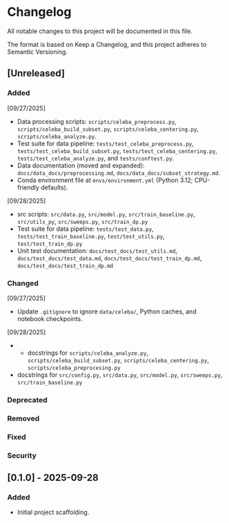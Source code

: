 # Changelog

All notable changes to this project will be documented in this file.

The format is based on Keep a Changelog, and this project adheres to Semantic Versioning.

## [Unreleased]

### Added
[09/27/2025]
- Data processing scripts: `scripts/celeba_preprocess.py`, `scripts/celeba_build_subset.py`, `scripts/celeba_centering.py`, `scripts/celeba_analyze.py`.
- Test suite for data pipeline: `tests/test_celeba_preprocess.py`, `tests/test_celeba_build_subset.py`, `tests/test_celeba_centering.py`, `tests/test_celeba_analyze.py`, and `tests/conftest.py`.
- Data documentation (moved and expanded): `docs/data_docs/preprocessing.md`, `docs/data_docs/subset_strategy.md`.
- Conda environment file at `envs/environment.yml` (Python 3.12; CPU-friendly defaults).


[09/28/2025]
- src scripts: `src/data.py`, `src/model.py`, `src/train_baseline.py`, `src/utils_py`, `src/sweeps.py`, `src/train_dp.py`
- Test suite for data pipeline: `tests/test_data.py`, `tests/test_train_baseline.py`, `test/test_utils.py`, `test/test_train_dp.py`
- Unit test documentation: `docs/test_docs/test_utils.md`, `docs/test_docs/test_data.md`, `docs/test_docs/test_train_dp.md`, `docs/test_docs/test_train_dp.md`

### Changed
[09/27/2025]
- Update `.gitignore` to ignore `data/celeba/`, Python caches, and notebook checkpoints.

[09/28/2025]
- - docstrings for `scripts/celeba_analyze.py`, `scripts/celeba_build_subset.py`, `scripts/celeba_centering.py`, `scripts/celeba_preprocesing.py`
- docstrings for `src/config.py`, `src/data.py`, `src/model.py`, `src/sweeps.py`, `src/train_baseline.py`

### Deprecated

### Removed


### Fixed

### Security


## [0.1.0] - 2025-09-28

### Added
- Initial project scaffolding.




